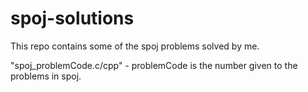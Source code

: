 spoj-solutions
==============
This repo contains some of the spoj problems solved by me.

"spoj_problemCode.c/cpp" - problemCode is the number given to the problems in spoj.

